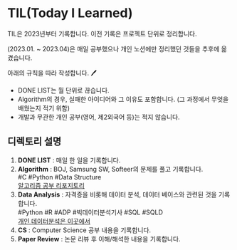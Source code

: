 # TIL(Today I Learned)

TIL은 2023년부터 기록합니다. 이전 기록은 프로젝트 단위로 정리합니다.

(2023.01. ~ 2023.04)은 매일 공부했으나 개인 노션에만 정리했던 것들을 추후에 옮겼습니다.

아래의 규칙을 따라 작성합니다. :pen:
- DONE LIST는 월 단위로 끊습니다.
- Algorithm의 경우, 실패한 아이디어와 그 이유도 포함합니다. (그 과정에서 무엇을 배웠는지 적기 위함)
- 개발과 무관한 개인 공부(영어, 제2외국어 등)는 적지 않습니다.

## 디렉토리 설명
1. __DONE LIST__ : 매일 한 일을 기록합니다.<br>
2. __Algorithm__ : BOJ, Samsung SW, Softeer의 문제를 풀고 기록합니다.<br>
  #C #Python #Data Structure<br>
  [알고리즘 공부 리포지토리](https://github.com/lou9am/AlgorithmStudy)
3. __Data Analysis__ : 자격증을 비롯해 데이터 분석, 데이터 베이스와 관련된 것을 기록합니다.<br>
  #Python #R #ADP #빅데이터분석기사 #SQL #SQLD<br>
  [개인 데이터분석은 이곳에서](https://github.com/lou9am/Data_Analysis.git)
4. __CS__ : Computer Science 공부 내용을 기록합니다.<br>
5. __Paper Review__ : 논문 리뷰 후 이해/해석한 내용을 기록합니다.<br>
